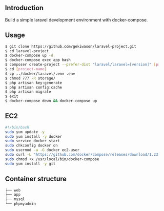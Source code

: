 ## Introduction

Build a simple laravel development environment with docker-compose.

## Usage

```bash
$ git clone https://github.com/gekiwason/laravel-project.git
$ cd laravel-project
$ docker-compose up -d
$ docker-compose exec app bash
$ composer create-project --prefer-dist "laravel/laravel=[version]" [project-name]
$ cd [project-name]
$ cp ../docker/laravel/.env .env
$ chmod 777 -R storage/ 
$ php artisan key:generate
$ php artisan config:cache
$ php artisan migrate 
$ exit
$ docker-compose down && docker-compose up
```

## EC2

```bash
#!/bin/bash
sudo yum update -y
sudo yum install -y docker
sudo service docker start
sudo chkconfig docker on
sudo usermod -a -G docker ec2-user
sudo curl -L "https://github.com/docker/compose/releases/download/1.23.2/docker-compose-$(uname -s)-$(uname -m)" -o /usr/local/bin/docker-compose
sudo chmod +x /usr/local/bin/docker-compose
sudo yum install -y git
```

## Container structure

```bash
├── web
├── app
├── mysql
└── phpmyadmin
```
